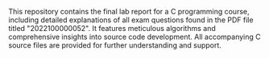 This repository contains the final lab report for a C programming course, including detailed explanations of all exam questions found in the PDF file titled "2022100000052". It features meticulous algorithms and comprehensive insights into source code development. All accompanying C source files are provided for further understanding and support.





